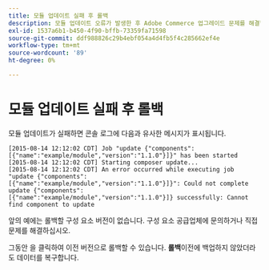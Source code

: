 ```yaml
---
title: 모듈 업데이트 실패 후 롤백
description: 모듈 업데이트 오류가 발생한 후 Adobe Commerce 업그레이드 문제를 해결합니다.
exl-id: 1537a6b1-b450-4f90-bffb-73359fa71598
source-git-commit: ddf988826c29b4ebf054a4d4fb5f4c285662ef4e
workflow-type: tm+mt
source-wordcount: '89'
ht-degree: 0%

---
```


# 모듈 업데이트 실패 후 롤백

모듈 업데이트가 실패하면 콘솔 로그에 다음과 유사한 메시지가 표시됩니다.

```terminal
[2015-08-14 12:12:02 CDT] Job "update {"components":[{"name":"example/module","version":"1.1.0"}]}" has been started
[2015-08-14 12:12:02 CDT] Starting composer update...
[2015-08-14 12:12:02 CDT] An error occurred while executing job "update {"components":
[{"name":"example/module","version":"1.1.0"}]}": Could not complete update {"components":
[{"name":"example/module","version":"1.1.0"}]} successfully: Cannot find component to update
```

앞의 예에는 롤백할 구성 요소 버전이 없습니다. 구성 요소 공급업체에 문의하거나 직접 문제를 해결하십시오.

그동안 을 클릭하여 이전 버전으로 롤백할 수 있습니다. **롤백**&#x200B;이전에 백업하지 않았더라도 데이터를 복구합니다.
